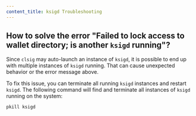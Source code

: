 ```yaml
---
content_title: ksigd Troubleshooting
---
```


## How to solve the error "Failed to lock access to wallet directory; is another `ksigd` running"?

Since `clsig` may auto-launch an instance of `ksigd`, it is possible to end up with multiple instances of `ksigd` running. That can cause unexpected behavior or the error message above.

To fix this issue, you can terminate all running `ksigd` instances and restart `ksigd`. The following command will find and terminate all instances of `ksigd` running on the system:

```sh
pkill ksigd
```
